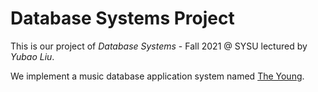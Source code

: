 # Database Systems Project

This is our project of *Database Systems* - Fall 2021 @ SYSU lectured by *Yubao Liu*.

We implement a music database application system named [The Young](http://47.96.255.22/).
